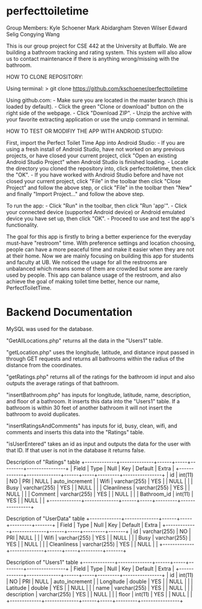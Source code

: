 # perfecttoiletime
Group Members:
Kyle Schoener
Mark Abidargham
Steven Wilser
Edward Selig
Congying Wang

This is our group project for CSE 442 at the University at Buffalo.
We are building a bathroom tracking and rating system.
This system will also allow us to contact maintenance if there is anything wrong/missing with the bathroom.

HOW TO CLONE REPOSITORY:

  Using terminal:
    > git clone https://github.com/kschoener/perfecttoiletime

  Using github.com:
    - Make sure you are located in the master branch (this is loaded by default).
    - Click the green "Clone or download" button on the right side of the webpage.
    - Click "Download ZIP".
    - Unzip the archive with your favorite extracting application or use the unzip command in terminal.

HOW TO TEST OR MODIFIY THE APP WITH ANDROID STUDIO:

  First, import the Perfect Toilet Time App into Android Studio:
    - If you are using a fresh install of Android Studio, have not worked on any previous projects, or have closed your current project, click "Open an existing Android Studio Project" when Android Studio is finished loading.
    - Locate the directory you cloned the repository into, click perfecttoiletime, then click the "OK".
    - If you have worked with Android Studio before and have not closed your current project, click "File" in the toolbar then click "Close Project" and follow the above step, or click "File" in the toolbar then "New" and finally "Import Project..." and follow the above step.
  
  To run the app:
    - Click "Run" in the toolbar, then click "Run 'app'".
    - Click your connected device (supported Android device) or Android emulated device you have set up, then click "OK".
    - Proceed to use and test the app's functionality.


The goal for this app is firstly to bring a better experience for the everyday must-have "restroom" time. With preference settings and location choosing, people can have a more peaceful time and make it easier when they are not at their home. Now we are mainly focusing on building this app for students and faculty at UB. We noticed the usage for all the restrooms are unbalanced which means some of them are crowded but some are rarely used by people. This app can balance usage of the restroom, and also achieve the goal of making toilet time better, hence our name, PerfectToiletTime.

# Backend Documentation
MySQL was used for the database.

"GetAllLocations.php" returns all the data in the "Users1" table.

"getLocation.php" uses the longitude, latitude, and distance input passed in through GET requests and returns all bathrooms within the radius of the distance from the coordinates.

"getRatings.php" returns all of the ratings for the bathroom id input and also outputs the average ratings of that bathroom.

"insertBathroom.php" has inputs for longitude, latitude, name, description, and floor of a bathroom.  It inserts this data into the "Users1" table.  If a bathroom is within 30 feet of another bathroom it will not insert the bathroom to avoid duplicates.

"insertRatingsAndComments" has inputs for id, busy, clean, wifi, and comments and inserts this data into the "Ratings" table.

"isUserEntered" takes an id as input and outputs the data for the user with that ID.  If that user is not in the database it returns false.

Description of "Ratings" table
+-------------+--------------+------+-----+---------+----------------+
| Field       | Type         | Null | Key | Default | Extra          |
+-------------+--------------+------+-----+---------+----------------+
| id          | int(11)      | NO   | PRI | NULL    | auto_increment |
| Wifi        | varchar(255) | YES  |     | NULL    |                |
| Busy        | varchar(255) | YES  |     | NULL    |                |
| Cleanliness | varchar(255) | YES  |     | NULL    |                |
| Comment     | varchar(255) | YES  |     | NULL    |                |
| Bathroom_id | int(11)      | YES  |     | NULL    |                |
+-------------+--------------+------+-----+---------+----------------+

Description of "UserData" table
+-------------+--------------+------+-----+---------+-------+
| Field       | Type         | Null | Key | Default | Extra |
+-------------+--------------+------+-----+---------+-------+
| id          | varchar(255) | NO   | PRI | NULL    |       |
| Wifi        | varchar(255) | YES  |     | NULL    |       |
| Busy        | varchar(255) | YES  |     | NULL    |       |
| Cleanliness | varchar(255) | YES  |     | NULL    |       |
+-------------+--------------+------+-----+---------+-------+

Description of "Users1" table
+-------------+--------------+------+-----+---------+----------------+
| Field       | Type         | Null | Key | Default | Extra          |
+-------------+--------------+------+-----+---------+----------------+
| id          | int(11)      | NO   | PRI | NULL    | auto_increment |
| Longitude   | double       | YES  |     | NULL    |                |
| Latitude    | double       | YES  |     | NULL    |                |
| name        | varchar(255) | YES  |     | NULL    |                |
| description | varchar(255) | YES  |     | NULL    |                |
| floor       | int(11)      | YES  |     | NULL    |                |
+-------------+--------------+------+-----+---------+----------------+
